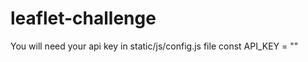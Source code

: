 # leaflet-challenge

You will need your api key in static/js/config.js file
const API_KEY = "<your key>"
